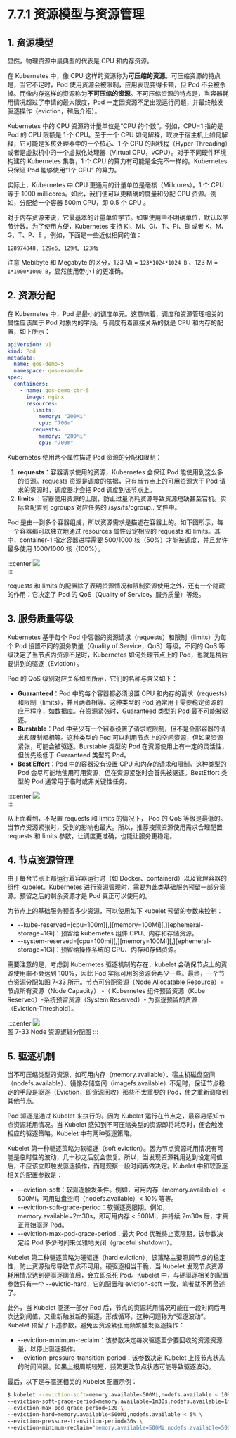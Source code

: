# 7.7.1 资源模型与资源管理

## 1. 资源模型

显然，物理资源中最典型的代表是 CPU 和内存资源。

在 Kubernetes 中，像 CPU 这样的资源称为**可压缩的资源**。可压缩资源的特点是，当它不足时，Pod 使用资源会被限制，应用表现变得卡顿，但 Pod 不会被杀掉。而像内存这样的资源称为**不可压缩的资源**。不可压缩资源的特点是，当容器耗用情况超过了申请的最大限度，Pod 一定因资源不足出现运行问题，并最终触发驱逐操作（eviction，稍后介绍）。

Kubernetes 中的 CPU 资源的计量单位是“CPU 的个数”。例如，CPU=1 指的是 Pod 的 CPU 限额是 1 个 CPU。至于一个 CPU 如何解释，取决于宿主机上如何解释，它可能是多核处理器中的一个核心、1 个 CPU 的超线程（Hyper-Threading）或者是虚拟机中的一个虚拟化处理器（Virtual CPU，vCPU）。对于不同硬件环境构建的 Kubernetes 集群，1 个 CPU 的算力有可能是全完不一样的。Kubernetes 只保证 Pod 能够使用“1个 CPU” 的算力。

实际上，Kubernetes 中 CPU 更通用的计量单位是毫核（Millcores）。1 个 CPU 等于 1000 millicores。如此，我们便可以更精确的度量和分配 CPU 资源。例如，分配给一个容器 500m CPU，即 0.5 个 CPU 。

对于内存资源来说，它最基本的计量单位字节。如果使用中不明确单位，默认以字节计数。为了使用方便，Kubernetes 支持 Ki、Mi、Gi、Ti、Pi、Ei 或者 K、M、G、T、P、E 。例如，下面是一些近似相同的值：

```plain
128974848, 129e6, 129M, 123Mi
```
注意 Mebibyte 和 Megabyte 的区分，123 Mi = `123*1024*1024 B` 、123 M = `1*1000*1000 B`，显然使用带小 i 的更准确。

## 2. 资源分配

在 Kubernetes 中，Pod 是最小的调度单元。这意味着，调度和资源管理相关的属性应该属于 Pod 对象内的字段。与调度有着直接关系的就是 CPU 和内存的配置，如下所示：

```yaml
apiVersion: v1
kind: Pod
metadata:
  name: qos-demo-5
  namespace: qos-example
spec:
  containers:
    - name: qos-demo-ctr-5
      image: nginx
      resources:
        limits:
          memory: "200Mi"
          cpu: "700m"
        requests:
          memory: "200Mi"
          cpu: "700m"
```

Kubernetes 使用两个属性描述 Pod 资源的分配和限制：

1. **requests**：容器请求使用的资源，Kubernetes 会保证 Pod 能使用到这么多的资源。requests 资源是调度的依据，只有当节点上的可用资源大于 Pod 请求的资源时，调度器才会把 Pod 调度到该节点上。
2. **limits** ：容器使用资源的上限，防止过量消耗资源导致资源短缺甚至宕机。实际会配置到 cgroups 对应任务的 /sys/fs/cgroup.. 文件中。

Pod 是由一到多个容器组成，所以资源需求是描述在容器上的。如下图所示，每一个容器都可以独立地通过 resources 属性设定相应的 requests 和 limits。其中，container-1 指定容器进程需要 500/1000 核（50%）才能被调度，并且允许最多使用 1000/1000 核（100%）。

:::center
  ![](../assets/requests-limits.png)<br/>
:::

requests 和 limits 的配置除了表明资源情况和限制资源使用之外，还有一个隐藏的作用：它决定了 Pod 的 QoS（Quality of Service，服务质量）等级。

## 3. 服务质量等级

Kubernetes 基于每个 Pod 中容器的资源请求（requests）和限制（limits）为每个 Pod 设置不同的服务质量（Quality of Service，QoS）等级。不同的 QoS 等级决定了当节点内资源不足时，Kubernetes 如何处理节点上的 Pod，也就是稍后要讲到的驱逐（Eviction）。

Pod 的 QoS 级别对应关系如图所示，它们的名称与含义如下：

- **Guaranteed**：Pod 中的每个容器都必须设置 CPU 和内存的请求（requests）和限制（limits），并且两者相等。这种类型的 Pod 通常用于需要稳定资源的应用程序，如数据库。在资源紧张时，Guaranteed 类型的 Pod 最不可能被驱逐。
- **Burstable**：Pod 中至少有一个容器设置了请求或限制，但不是全部容器的请求和限制都相等。这种类型的 Pod 可以利用节点上的空闲资源，但如果资源紧张，可能会被驱逐。Burstable 类型的 Pod 在资源使用上有一定的灵活性，但优先级低于 Guaranteed 类型的 Pod。
- **Best Effort**：Pod 中的容器没有设置 CPU 和内存的请求和限制。这种类型的 Pod 会尽可能地使用可用资源，但在资源紧张时会首先被驱逐。BestEffort 类型的 Pod 通常用于临时或非关键性任务。

:::center
  ![](../assets/qos.webp)<br/>
:::

从上面看到，不配置 requests 和 limits 的情况下， Pod 的 QoS 等级是最低的。当节点资源紧张时，受到的影响也最大。所以，推荐按照资源使用需求合理配置 requests 和 limits 参数，让调度更准确，也能让服务更稳定。

## 4. 节点资源管理

由于每台节点上都运行着容器运行时（如 Docker、containerd）以及管理容器的组件 kubelet。Kubernetes 进行资源管理时，需要为此类基础服务预留一部分资源。预留之后的剩余资源才是 Pod 真正可以使用的。

为节点上的基础服务预留多少资源，可以使用如下 kubelet 预留的参数来控制：

- --kube-reserved=[cpu=100m][,][memory=100Mi][,][ephemeral-storage=1Gi]：预留给 kubernetes 组件 CPU、内存和存储资源。
- --system-reserved=[cpu=100mi][,][memory=100Mi][,][ephemeral-storage=1Gi]：预留给操作系统的 CPU、内存和存储资源。

需要注意的是，考虑到 Kubernetes 驱逐机制的存在，kubelet 会确保节点上的资源使用率不会达到 100%，因此 Pod 实际可用的资源会再少一些。最终，一个节点资源分配如图 7-33 所示。节点可分配资源（Node Allocatable Resource）= 节点所有资源（Node Capacity） -（ Kubernetes 组件预留资源（Kube Reserved）-系统预留资源（System Reserved）- 为驱逐预留的资源（Eviction-Threshold）。

:::center
  ![](../assets/k8s-resource.svg)<br/>
  图 7-33 Node 资源逻辑分配图
:::


## 5. 驱逐机制

当不可压缩类型的资源，如可用内存（memory.available）、宿主机磁盘空间（nodefs.available）、镜像存储空间（imagefs.available）不足时，保证节点稳定的手段是驱逐（Eviction，即资源回收）那些不太重要的 Pod，使之重新调度到其他节点。

Pod 驱逐是通过 Kubelet 来执行的。因为 Kubelet 运行在节点之，最容易感知节点资源耗用情况。当 Kubelet 感知到不可压缩类型的资源即将耗尽时，便会触发相应的驱逐策略。Kubelet 中有两种驱逐策略。

Kubelet 第一种驱逐策略为软驱逐（soft eviction）。因为节点资源耗用情况有可能是临时性的波动，几十秒之后就会恢复。所以，当发现资源耗用达到设定阈值后，不应该立即触发驱逐操作，而是观察一段时间再做决定。Kubelet 中和软驱逐相关的配置参数是：

- --eviction-soft：软驱逐触发条件。例如，可用内存（memory.available）< 500Mi，可用磁盘空间（nodefs.available）< 10% 等等。
- --eviction-soft-grace-period：软驱逐宽限期。例如，memory.available=2m30s，即可用内存 < 500Mi，并持续 2m30s 后，才真正开始驱逐 Pod。
- --eviction-max-pod-grace-period：最大 Pod 优雅终止宽限期，该参数决定给 Pod 多少时间来优雅地关闭（graceful shutdown）。

Kubelet 第二种驱逐策略为硬驱逐（hard eviction），该策略主要照顾节点的稳定性，防止资源殆尽导致节点不可用。硬驱逐相当干脆，当 Kubelet 发现节点资源耗用情况达到硬驱逐阈值后，会立即杀死 Pod。Kubelet 中，与硬驱逐相关的配置参数只有一个 --evictio-hard，它的配置和 eviction-soft 一致，笔者就不再赘述了。

此外，当 Kubelet 驱逐一部分 Pod 后，节点的资源耗用情况可能在一段时间后再次达到阈值，又重新触发新的驱逐，形成循环，这种问题称为“驱逐波动”。Kubelet 预留了下述参数，避免因资源紧张而频繁触发驱逐操作：
- --eviction-minimum-reclaim：该参数决定每次驱逐至少要回收的资源资源量，以停止驱逐操作。
- --eviction-pressure-transition-period：该参数决定 Kubelet 上报节点状态的时间间隔。如果上报周期较短，频繁更改节点状态可能导致驱逐波动。

最后，以下是与驱逐相关的 Kubelet 配置示例：

```bash
$ kubelet --eviction-soft=memory.available<500Mi,nodefs.available < 10%,nodefs.inodesFree < 5%,imagefs.available < 15% \
--eviction-soft-grace-period=memory.available=1m30s,nodefs.available=1m30s \
--eviction-max-pod-grace-period=120 \
--eviction-hard=memory.available<500Mi,nodefs.available < 5% \
--eviction-pressure-transition-period=30s \
--eviction-minimum-reclaim="memory.available=500Mi,nodefs.available=500Mi,imagefs.available=1Gi"
```









